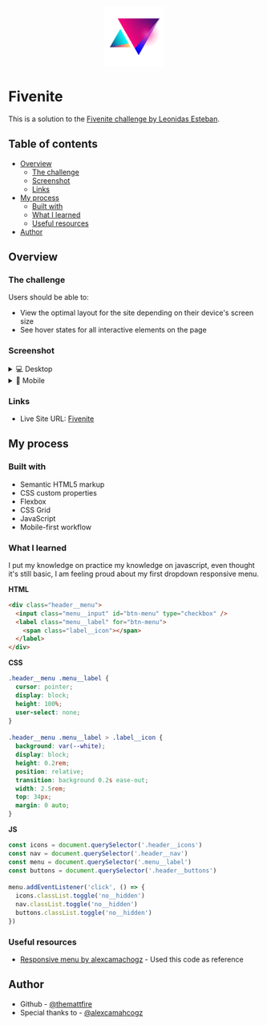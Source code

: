 <div align="center">
<img width="120px"  src="https://raw.githubusercontent.com/no-te-rindas/logo/main/Logo/LeonidasEsteban-destello-envolvente-cuadrada.png" />
</div>

# Fivenite

This is a solution to the [Fivenite challenge by Leonidas Esteban](https://leonidasesteban.com).

## Table of contents

- [Overview](#overview)
  - [The challenge](#the-challenge)
  - [Screenshot](#screenshot)
  - [Links](#links)
- [My process](#my-process)
  - [Built with](#built-with)
  - [What I learned](#what-i-learned)
  - [Useful resources](#useful-resources)
- [Author](#author)

## Overview

### The challenge

Users should be able to:

- View the optimal layout for the site depending on their device's screen size
- See hover states for all interactive elements on the page

### Screenshot

<details>
  <summary>💻 Desktop</summary>
  <img src="./images/desktop-preview.png">
</details>

<details>
  <summary>📱 Mobile</summary>
  <img src="./images/mobile-preview.png">
</details>

### Links

- Live Site URL: [Fivenite](https://your-live-site-url.com)

## My process

### Built with

- Semantic HTML5 markup
- CSS custom properties
- Flexbox
- CSS Grid
- JavaScript
- Mobile-first workflow

### What I learned

I put my knowledge on practice my knowledge on javascript, even thought it's still basic, I am feeling proud about my first dropdown responsive menu.

**HTML**

```html
<div class="header__menu">
  <input class="menu__input" id="btn-menu" type="checkbox" />
  <label class="menu__label" for="btn-menu">
    <span class="label__icon"></span>
  </label>
</div>
```

**CSS**

```css
.header__menu .menu__label {
  cursor: pointer;
  display: block;
  height: 100%;
  user-select: none;
}

.header__menu .menu__label > .label__icon {
  background: var(--white);
  display: block;
  height: 0.2rem;
  position: relative;
  transition: background 0.2s ease-out;
  width: 2.5rem;
  top: 34px;
  margin: 0 auto;
}
```

**JS**

```js
const icons = document.querySelector('.header__icons')
const nav = document.querySelector('.header__nav')
const menu = document.querySelector('.menu__label')
const buttons = document.querySelector('.header__buttons')

menu.addEventListener('click', () => {
  icons.classList.toggle('no__hidden')
  nav.classList.toggle('no__hidden')
  buttons.classList.toggle('no__hidden')
})
```

### Useful resources

- [Responsive menu by alexcamachogz](https://codepen.io/alexcamachogz/pen/jOBaMOO) - Used this code as reference

## Author

- Github - [@themattfire](github.com/themattfire)
- Special thanks to - [@alexcamahcogz](github.com/alexcamachogz)
